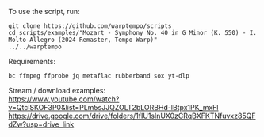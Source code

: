 To use the script, run:
```
git clone https://github.com/warptempo/scripts
cd scripts/examples/"Mozart - Symphony No. 40 in G Minor (K. 550) - I. Molto Allegro (2024 Remaster, Tempo Warp)"
../../warptempo
```

Requirements:
```
bc ffmpeg ffprobe jq metaflac rubberband sox yt-dlp
```

Stream / download examples:  
https://www.youtube.com/watch?v=QtclSKOF3P0&list=PLm5sJJQZOLT2bLORBHd-lBtpx1PK_mxFl  
https://drive.google.com/drive/folders/1fIU1slnUX0zCRqBXFKTNfuvxz85QFdZw?usp=drive_link

